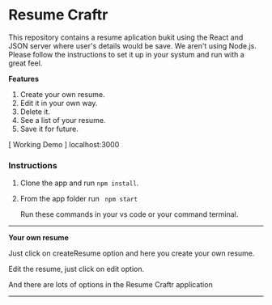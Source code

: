 # Resume Craftr

This repository contains a resume aplication bukit using the React and JSON server where user's details would be save. We aren't using Node.js. Please follow the instructions to set it up in your systum and run with a great feel.

**Features**

1.  Create your own resume.
2.  Edit it in your own way.
3.  Delete it.
4.  See a list of your resume.
5.  Save it for future.     

[ Working Demo ] localhost:3000

### Instructions 

1. Clone the app and run `` npm install ``.
2. From the app folder run `` npm start``
   

    Run these commands in your vs code or your command terminal.
---

**Your own resume**

Just click on createResume option and here you create your own resume.

Edit the resume, just click on edit option.

And there are lots of options in the Resume Craftr application


---


